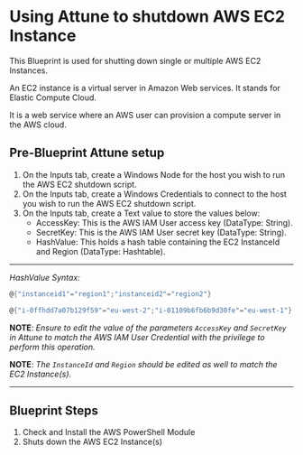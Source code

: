 # Using Attune to shutdown AWS EC2 Instance

This Blueprint is used for shutting down single or multiple AWS EC2 Instances.

An EC2 instance is a virtual server in Amazon Web services. It stands for Elastic Compute Cloud.

It is a web service where an AWS user can provision a compute server in the AWS cloud.

## Pre-Blueprint Attune setup

1. On the Inputs tab, create a Windows Node for the host you wish to run the AWS EC2 shutdown script.
1. On the Inputs tab, create a Windows Credentials to connect to the host you wish to run the AWS EC2 shutdown script.
1. On the Inputs tab, create a Text value to store the values below:
    - AccessKey: This is the AWS IAM User access key (DataType: String).
    - SecretKey: This is the AWS IAM User secret key (DataType: String).
    - HashValue: This holds a hash table containing the EC2 InstanceId and Region (DataType: Hashtable).

---

*HashValue Syntax:*

```powershell
@{"instanceid1"="region1";"instanceid2"="region2"}
```

```powershell
@{"i-0ffhdd7a07b129f59"="eu-west-2";"i-01109b6fb6b9d30fe"="eu-west-1"}

```

**NOTE**: *Ensure to edit the value of the parameters `AccessKey` and `SecretKey` in Attune to match the AWS IAM User Credential with the privilege to perform this operation.*

**NOTE**: *The `InstanceId` and `Region` should be edited as well to match the EC2 Instance(s).*

---

## Blueprint Steps

1. Check and Install the AWS PowerShell Module
1. Shuts down the AWS EC2 Instance(s)
